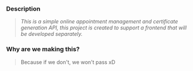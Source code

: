 ### Description
> *This is a simple online appointment management and certificate generation API, this project is created to support a frontend that will be developed separately.*

### Why are we making this?
> Because if we don't, we won't pass xD
